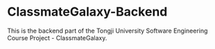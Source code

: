 # ClassmateGalaxy-Backend
This is the backend part of the Tongji University Software Engineering Course Project - ClassmateGalaxy.
